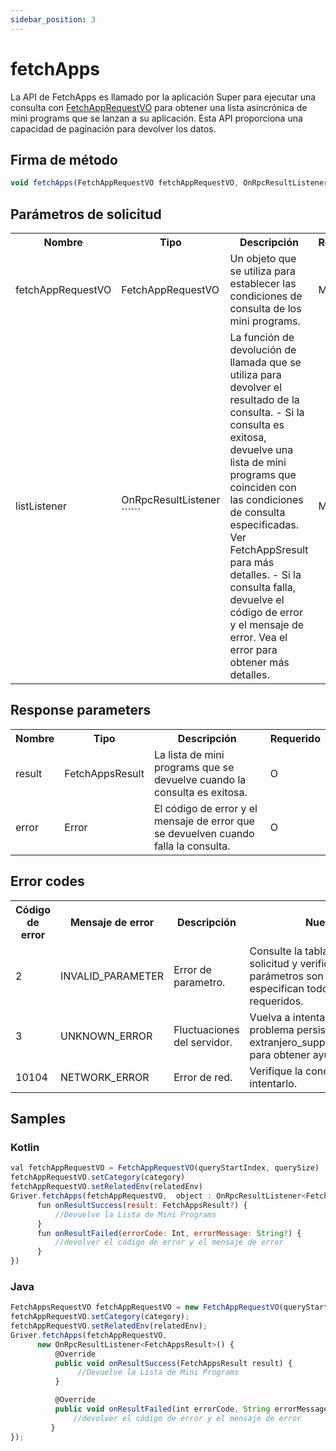 ```yaml
---
sidebar_position: 3
---
```



# fetchApps

La API de FetchApps es llamado por la aplicación Super para ejecutar una consulta con [FetchAppRequestVO](/) para obtener una lista asincrónica de mini programs que se lanzan a su aplicación. Esta API proporciona una capacidad de paginación para devolver los datos.


## Firma de método

```js
void fetchApps(FetchAppRequestVO fetchAppRequestVO, OnRpcResultListener<FetchAppsResult> listListener) 
```

## Parámetros de solicitud

<table>
    <tr>
        <th>Nombre</th>
        <th>Tipo</th>
        <th>Descripción</th>
        <th>Requerido</th>
    </tr>
    <tr>
        <td>fetchAppRequestVO</td>
        <td>FetchAppRequestVO</td>
        <td>Un objeto que se utiliza para establecer las condiciones de consulta de los mini programs.</td>
        <td>M</td>
    </tr>
    <tr>
        <td>listListener</td>
        <td>OnRpcResultListener ```<FetchAppsResult>```</td>
        <td>
        La función de devolución de llamada que se utiliza para devolver el resultado de la consulta.
        - Si la consulta es exitosa, devuelve una lista de mini programs que coinciden con las condiciones de consulta especificadas. Ver FetchAppSresult para más detalles.
        - Si la consulta falla, devuelve el código de error y el mensaje de error. Vea el error para obtener más detalles.
        </td>
        <td>M</td>
    </tr>
</table>    



## Response parameters

<table>
    <tr>
        <th>Nombre</th>
        <th>Tipo</th>
        <th>Descripción</th>
        <th>Requerido</th>
    </tr>
    <tr>
        <td>result</td>
        <td>FetchAppsResult</td>
        <td>La lista de mini programs que se devuelve cuando la consulta es exitosa.</td>
        <td>O</td>
    </tr>
    <tr>
        <td>error</td>
        <td>Error</td>
        <td>El código de error y el mensaje de error que se devuelven cuando falla la consulta.</td>
        <td>O</td>
    </tr>
</table>



## Error codes

<table>
    <tr>
        <th>Código de error</th>
        <th>Mensaje de error</th>
        <th>Descripción</th>
        <th>Nuevas medidas</th>
    </tr>
    <tr>
        <td>2</td>
        <td>INVALID_PARAMETER</td>
        <td>Error de parametro.</td>
        <td>Consulte la tabla de parámetros de solicitud y verifique si todos los tipos de parámetros son correctos y si se especifican todos los parámetros requeridos.</td>
    </tr>
    <tr>
        <td>3</td>
        <td>UNKNOWN_ERROR</td>
        <td>Fluctuaciones del servidor.</td>
        <td>Vuelva a intentar la solicitud.Si el problema persiste, comuníquese con el extranjero_support@service.alibaba.com para obtener ayuda.</td>
    </tr>
    <tr>
        <td>10104</td>
        <td>NETWORK_ERROR</td>
        <td>Error de red.</td>
        <td>Verifique la conexión de red y vuelva a intentarlo.</td>
    </tr>
</table>



## Samples

### Kotlin

```js
val fetchAppRequestVO = FetchAppRequestVO(queryStartIndex, querySize)
fetchAppRequestVO.setCategory(category)
fetchAppRequestVO.setRelatedEnv(relatedEnv)
Griver.fetchApps(fetchAppRequestVO,  object : OnRpcResultListener<FetchAppsResult?>() {
      fun onResultSuccess(result: FetchAppsResult?) {
          //Devuelve la Lista de Mini Programs
      }
      fun onResultFailed(errorCode: Int, errorMessage: String?) {
          //devolver el código de error y el mensaje de error
      }
})
```

### Java

```js
FetchAppsRequestVO fetchAppRequestVO = new FetchAppRequestVO(queryStartIndex,querySize);
fetchAppRequestVO.setCategory(category);
fetchAppRequestVO.setRelatedEnv(relatedEnv);
Griver.fetchApps(fetchAppRequestVO,
      new OnRpcResultListener<FetchAppsResult>() {
          @Override
          public void onResultSuccess(FetchAppsResult result) {
               //Devuelve la Lista de Mini Programs
          }

          @Override
          public void onResultFailed(int errorCode, String errorMessage) {
              //devolver el código de error y el mensaje de error
         }
});
```